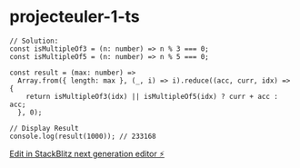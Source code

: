 # projecteuler-1-ts

```
// Solution:
const isMultipleOf3 = (n: number) => n % 3 === 0;
const isMultipleOf5 = (n: number) => n % 5 === 0;

const result = (max: number) =>
  Array.from({ length: max }, (_, i) => i).reduce((acc, curr, idx) => {
    return isMultipleOf3(idx) || isMultipleOf5(idx) ? curr + acc : acc;
  }, 0);

// Display Result
console.log(result(1000)); // 233168
```

[Edit in StackBlitz next generation editor ⚡️](https://stackblitz.com/~/github.com/honorablemention/projecteuler-1-ts)
